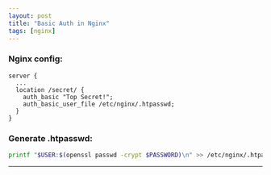 ```yaml
---
layout: post
title: "Basic Auth in Nginx"
tags: [nginx]
---
```


### Nginx config:
```
server {
  ...
  location /secret/ {
    auth_basic "Top Secret!";
    auth_basic_user_file /etc/nginx/.htpasswd;
  }
}
```

### Generate .htpasswd:
```bash
printf "$USER:$(openssl passwd -crypt $PASSWORD)\n" >> /etc/nginx/.htpasswd
```

---
